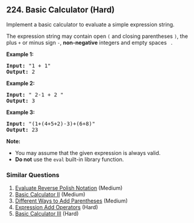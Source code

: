 ## 224. Basic Calculator (Hard)

<p>Implement a basic calculator to evaluate a simple expression string.</p>

<p>The expression string may contain open <code>(</code> and closing parentheses <code>)</code>, the plus <code>+</code> or minus sign <code>-</code>, <b>non-negative</b> integers and empty spaces <code> </code>.</p>

<p><strong>Example 1:</strong></p>

<pre>
<strong>Input:</strong> &quot;1 + 1&quot;
<strong>Output:</strong> 2
</pre>

<p><strong>Example 2:</strong></p>

<pre>
<strong>Input:</strong> &quot; 2-1 + 2 &quot;
<strong>Output:</strong> 3</pre>

<p><strong>Example 3:</strong></p>

<pre>
<strong>Input:</strong> &quot;(1+(4+5+2)-3)+(6+8)&quot;
<strong>Output:</strong> 23</pre>
<b>Note:</b>

<ul>
	<li>You may assume that the given expression is always valid.</li>
	<li><b>Do not</b> use the <code>eval</code> built-in library function.</li>
</ul>


### Similar Questions
  1. [Evaluate Reverse Polish Notation](https://github.com/openset/leetcode/tree/master/solution/evaluate-reverse-polish-notation) (Medium)
  1. [Basic Calculator II](https://github.com/openset/leetcode/tree/master/solution/basic-calculator-ii) (Medium)
  1. [Different Ways to Add Parentheses](https://github.com/openset/leetcode/tree/master/solution/different-ways-to-add-parentheses) (Medium)
  1. [Expression Add Operators](https://github.com/openset/leetcode/tree/master/solution/expression-add-operators) (Hard)
  1. [Basic Calculator III](https://github.com/openset/leetcode/tree/master/solution/basic-calculator-iii) (Hard)
